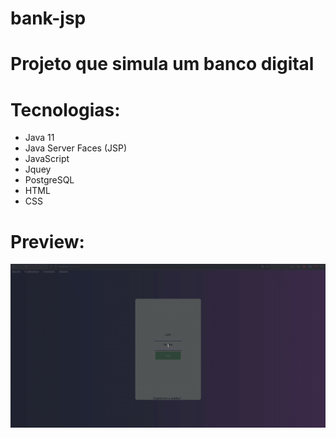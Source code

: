 # bank-jsp

# Projeto que simula um banco digital

# Tecnologias:
 - Java 11
 - Java Server Faces (JSP)
 - JavaScript
 - Jquey
 - PostgreSQL
 - HTML
 - CSS
 
 # Preview:
 
 <img src="https://github.com/Alisson7Neres/bank-jsp/blob/master/img/Peek%2016-08-2022%2022-33.gif?raw=true">
